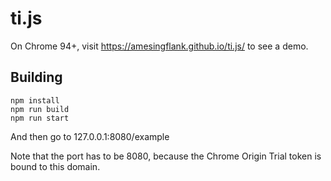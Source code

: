 # ti.js

On Chrome 94+, visit https://amesingflank.github.io/ti.js/ to see a demo.

## Building

```
npm install
npm run build
npm run start
```
And then go to 127.0.0.1:8080/example

Note that the port has to be 8080, because the Chrome Origin Trial token is bound to this domain.